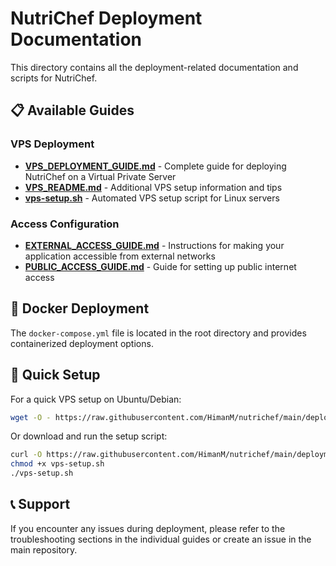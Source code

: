 # NutriChef Deployment Documentation

This directory contains all the deployment-related documentation and scripts for NutriChef.

## 📋 Available Guides

### VPS Deployment
- **[VPS_DEPLOYMENT_GUIDE.md](./VPS_DEPLOYMENT_GUIDE.md)** - Complete guide for deploying NutriChef on a Virtual Private Server
- **[VPS_README.md](./VPS_README.md)** - Additional VPS setup information and tips
- **[vps-setup.sh](./vps-setup.sh)** - Automated VPS setup script for Linux servers

### Access Configuration
- **[EXTERNAL_ACCESS_GUIDE.md](./EXTERNAL_ACCESS_GUIDE.md)** - Instructions for making your application accessible from external networks
- **[PUBLIC_ACCESS_GUIDE.md](./PUBLIC_ACCESS_GUIDE.md)** - Guide for setting up public internet access

## 🐳 Docker Deployment

The `docker-compose.yml` file is located in the root directory and provides containerized deployment options.

## 🔧 Quick Setup

For a quick VPS setup on Ubuntu/Debian:
```bash
wget -O - https://raw.githubusercontent.com/HimanM/nutrichef/main/deployment/vps-setup.sh | bash
```

Or download and run the setup script:
```bash
curl -O https://raw.githubusercontent.com/HimanM/nutrichef/main/deployment/vps-setup.sh
chmod +x vps-setup.sh
./vps-setup.sh
```

## 📞 Support

If you encounter any issues during deployment, please refer to the troubleshooting sections in the individual guides or create an issue in the main repository.
